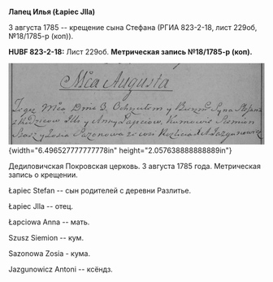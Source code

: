 **Лапец Илья (Łapiec Jlla)**

3 августа 1785 -- крещение сына Стефана (РГИА 823-2-18, лист 229об,
№18/1785-р (коп)).

**HUBF 823-2-18:** Лист 229об. **Метрическая запись №18/1785-р (коп).**

![](./media/143caefd1bcf70e884cc83a0ec2d0be40a5b37b7.png){width="6.496527777777778in"
height="2.057638888888889in"}

Дедиловичская Покровская церковь. 3 августа 1785 года. Метрическая
запись о крещении.

Łapiec Stefan -- сын родителей с деревни Разлитье.

Łapiec Jlla -- отец.

Łapciowa Anna -- мать.

Szusz Siemion -- кум.

Sazonowa Zosia - кума.

Jazgunowicz Antoni -- ксёндз.
